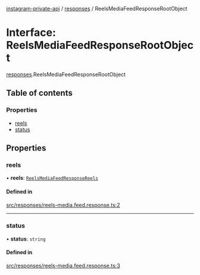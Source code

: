 [instagram-private-api](../../README.md) / [responses](../../modules/responses.md) / ReelsMediaFeedResponseRootObject

# Interface: ReelsMediaFeedResponseRootObject

[responses](../../modules/responses.md).ReelsMediaFeedResponseRootObject

## Table of contents

### Properties

- [reels](ReelsMediaFeedResponseRootObject.md#reels)
- [status](ReelsMediaFeedResponseRootObject.md#status)

## Properties

### reels

• **reels**: [`ReelsMediaFeedResponseReels`](ReelsMediaFeedResponseReels.md)

#### Defined in

[src/responses/reels-media.feed.response.ts:2](https://github.com/Nerixyz/instagram-private-api/blob/b3351b9/src/responses/reels-media.feed.response.ts#L2)

___

### status

• **status**: `string`

#### Defined in

[src/responses/reels-media.feed.response.ts:3](https://github.com/Nerixyz/instagram-private-api/blob/b3351b9/src/responses/reels-media.feed.response.ts#L3)

